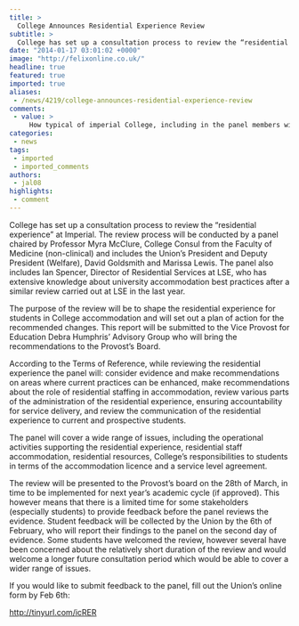 ```yaml
---
title: >
  College Announces Residential Experience Review
subtitle: >
  College has set up a consultation process to review the “residential experience” at Imperial.
date: "2014-01-17 03:01:02 +0000"
image: "http://felixonline.co.uk/"
headline: true
featured: true
imported: true
aliases:
 - /news/4219/college-announces-residential-experience-review
comments:
 - value: >
     How typical of imperial College, including in the panel members with no direct link to halls but leaving out wardens, alumni, and 1st year reps. <br>Is this am attempt to ignore student feedback yet again (wardens services get some of the highest scored in all College surveys and their role in enhancing student experience is we widely recognised, by everyone except from whoever is in charge of this process as they have left wardens out.
categories:
 - news
tags:
 - imported
 - imported_comments
authors:
 - jal08
highlights:
 - comment
---
```


College has set up a consultation process to review the “residential experience” at Imperial. The review process will be conducted by a panel chaired by Professor Myra McClure, College Consul from the Faculty of Medicine (non-clinical) and includes the Union’s President and Deputy President (Welfare), David Goldsmith and Marissa Lewis. The panel also includes Ian Spencer, Director of Residential Services at LSE, who has extensive knowledge about university accommodation best practices after a similar review carried out at LSE in the last year.

The purpose of the review will be to shape the residential experience for students in College accommodation and will set out a plan of action for the recommended changes. This report will be submitted to the Vice Provost for Education Debra Humphris’ Advisory Group who will bring the recommendations to the Provost’s Board.

According to the Terms of Reference, while reviewing the residential experience the panel will: consider evidence and make recommendations on areas where current practices can be enhanced, make recommendations about the role of residential staffing in accommodation, review various parts of the administration of the residential experience, ensuring accountability for service delivery, and review the communication of the residential experience to current and prospective students.

The panel will cover a wide range of issues, including the operational activities supporting the residential experience, residential staff accommodation, residential resources, College’s responsibilities to students in terms of the accommodation licence and a service level agreement.

The review will be presented to the Provost’s board on the 28th of March, in time to be implemented for next year’s academic cycle (if approved). This however means that there is a limited time for some stakeholders (especially students) to provide feedback before the panel reviews the evidence. Student feedback will be collected by the Union by the 6th of February, who will report their findings to the panel on the second day of evidence. Some students have welcomed the review, however several have been concerned about the relatively short duration of the review and would welcome a longer future consultation period which would be able to cover a wider range of issues.

If you would like to submit feedback to the panel, fill out the Union’s online form by Feb 6th:

http://tinyurl.com/icRER
